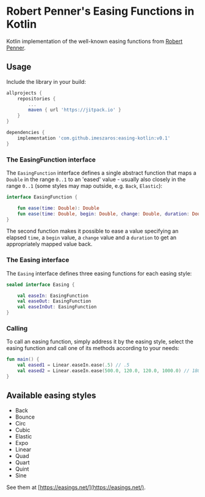 # Robert Penner's Easing Functions in Kotlin

Kotlin implementation of the well-known easing functions from [Robert Penner](http://robertpenner.com/easing/).

## Usage

Include the library in your build:

```gradle
allprojects {
    repositories {
        ...
        maven { url 'https://jitpack.io' }
    }
}

dependencies {
    implementation 'com.github.imeszaros:easing-kotlin:v0.1'
}
```

### The EasingFunction interface

The `EasingFunction` interface defines a single abstract function that maps a `Double` in the range `0..1` to an 'eased'
value - usually also closely in the range `0..1` (some styles may map outside, e.g. `Back`, `Elastic`):

```kotlin
interface EasingFunction {

    fun ease(time: Double): Double
    fun ease(time: Double, begin: Double, change: Double, duration: Double) = change * ease(time / duration) + begin
}
```

The second function makes it possible to ease a value specifying an elapsed `time`, a `begin` value, a `change` value
and a `duration` to get an appropriately mapped value back.

### The Easing interface

The `Easing` interface defines three easing functions for each easing style:

```kotlin
sealed interface Easing {

    val easeIn: EasingFunction
    val easeOut: EasingFunction
    val easeInOut: EasingFunction
}
```

### Calling

To call an easing function, simply address it by the easing style, select the easing function and call one of its
methods according to your needs:

```kotlin
fun main() {
    val eased1 = Linear.easeIn.ease(.5) // .5
    val eased2 = Linear.easeIn.ease(500.0, 120.0, 120.0, 1000.0) // 180, halfway between 120 and 240
}
```
## Available easing styles

- Back
- Bounce
- Circ
- Cubic
- Elastic
- Expo
- Linear
- Quad
- Quart
- Quint
- Sine

See them at [https://easings.net/](https://easings.net/).